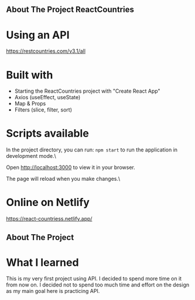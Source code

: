 ## About The Project ReactCountries

# Using an API
https://restcountries.com/v3.1/all

# Built with 
- Starting the ReactCountries project with "Create React App"
- Axios (useEffect, useState)
- Map & Props
- Filters (slice, filter, sort)

# Scripts available

In the project directory, you can run:
 `npm start` to run the application in development mode.\

Open [http://localhost:3000](http://localhost:3000) to view it in your browser.

The page will reload when you make changes.\

# Online on Netlify
https://react-countriess.netlify.app/

## About The Project

# What I learned
This is my very first project using API. I decided to spend more time on it from now on.
I decided not to spend too much time and effort on the design as my main goal here is practicing API.
